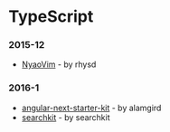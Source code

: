 # TypeScript


### 2015-12
- [NyaoVim](https://github.com/rhysd/NyaoVim) - by rhysd

### 2016-1
- [angular-next-starter-kit](https://github.com/alamgird/angular-next-starter-kit) - by alamgird
- [searchkit](https://github.com/searchkit/searchkit) - by searchkit
